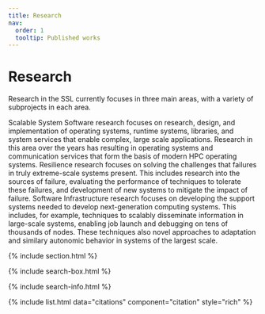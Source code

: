 ```yaml
---
title: Research
nav:
  order: 1
  tooltip: Published works
---
```


# <i class="fas fa-microscope"></i>Research

Research in the SSL currently focuses in three main areas, with a variety of subprojects in each area.

Scalable System Software research focuses on research, design, and implementation of operating systems, runtime systems, libraries, and system services that enable complex, large scale applications. Research in this area over the years has resulting in operating systems and communication services that form the basis of modern HPC operating systems.
Resilience research focuses on solving the challenges that failures in truly extreme-scale systems present. This includes research into the sources of failure, evaluating the performance of techniques to tolerate these failures, and development of new systems to mitigate the impact of failure.
Software Infrastructure research focuses on developing the support systems needed to develop next-generation computing systems. This includes, for example, techniques to scalably disseminate information in large-scale systems, enabling job launch and debugging on tens of thousands of nodes. These techniques also novel approaches to adaptation and similary autonomic behavior in systems of the largest scale.

{% include section.html %}

{% include search-box.html %}

{% include search-info.html %}

{% include list.html data="citations" component="citation" style="rich" %}
